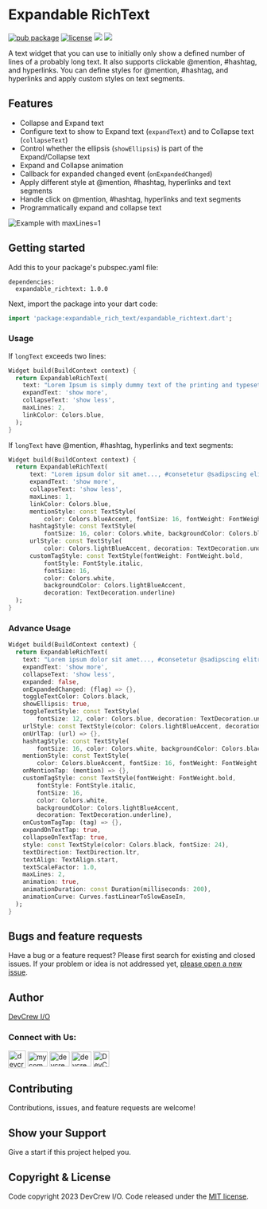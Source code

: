 # Expandable RichText

[![pub package](https://img.shields.io/pub/v/expandable_richtext.svg)](https://pub.dev/packages/expandable_rich_text)
[![license](https://img.shields.io/badge/license-MIT-green)](https://github.com/DevCrew-io/expandable-richtext/blob/main/LICENSE)
![](https://img.shields.io/badge/Code-Dart-informational?style=flat&logo=dart&color=29B1EE)
![](https://img.shields.io/badge/Code-Flutter-informational?style=flat&logo=flutter&color=0C459C)

A text widget that you can use to initially only show a defined number of lines of a probably long
text. It also supports clickable @‌mention, #hashtag, and hyperlinks. You can define styles for
@‌mention, #hashtag, and hyperlinks and apply custom styles on text segments.

## Features

- Collapse and Expand text
- Configure text to show to Expand text (`expandText`) and to Collapse text (`collapseText`)
- Control whether the ellipsis (`showEllipsis`) is part of the Expand/Collapse text
- Expand and Collapse animation
- Callback for expanded changed event (`onExpandedChanged`)
- Apply different style at @‌mention, #hashtag, hyperlinks and text segments
- Handle click on @‌mention, #hashtag, hyperlinks and text segments
- Programmatically expand and collapse text

![Example with maxLines=1](https://user-images.githubusercontent.com/85495993/225886368-8b2f9130-3af3-411c-8a21-e817c1a92873.gif)

## Getting started

Add this to your package's pubspec.yaml file:

```
dependencies:
  expandable_richtext: 1.0.0
```

Next, import the package into your dart code:

```dart
import 'package:expandable_rich_text/expandable_richtext.dart';
```

### Usage

If `longText` exceeds two lines:

```dart
Widget build(BuildContext context) {
  return ExpandableRichText(
    text: "Lorem Ipsum is simply dummy text of the printing and typesetting industry. Lorem Ipsum has been the industry's standard dummy text ever since the 1500s, when an unknown printer took a galley of type and scrambled it to make a type specimen book. It has survived not only five centuries, but also the leap into electronic typesetting, remaining essentially unchanged. It was popularised in the 1960s with the release of Letraset sheets containing Lorem Ipsum passages, and more recently with desktop publishing software like Aldus PageMaker including versions of Lorem Ipsum.",
    expandText: 'show more',
    collapseText: 'show less',
    maxLines: 2,
    linkColor: Colors.blue,
  );
}
```

If `longText` have @‌mention, #hashtag, hyperlinks and text segments:

```dart
Widget build(BuildContext context) {
  return ExpandableRichText(
      text: "Lorem ipsum dolor sit amet..., #consetetur @sadipscing elitr, <tag1>I am Admin1</tag1> tempor invidunt ut labore et dolore magna aliquyam erat, sed diam voluptua. <tag2>I am employee1</tag2> At vero eos et accusam et justo duo dolores et ea rebum Stet clita kasd gubergren, no sea takimata sanctus est Lorem ipsum www.galley.com dolor sit amet. Lorem ipsum dolor sit amet, consetetur sadipscing elitr, <tag1>I am Admin2</tag1> diam nonumy eirmod tempor invidunt ut labore et dolore magna aliquyam erat, sed diam voluptua. At vero eos et accusam et justo duo dolores et ea rebum. Stet clita kasd gubergren, no sea takimata sanctus est Lorem ipsum dolor sit amet. Lorem ipsum dolor sit amet, consetetur sadipscing elitr, sed diam nonumy eirmod tempor invidunt ut labore et dolore magna aliquyam erat, sed diam voluptua. At vero eos et accusam et justo duo dolores et ea rebum. <tag2>I am employee2</tag2> Stet clita kasd gubergren, no sea takimata sanctus est Lorem ipsum dolor sit amet.",
      expandText: 'show more',
      collapseText: 'show less',
      maxLines: 1,
      linkColor: Colors.blue,
      mentionStyle: const TextStyle(
          color: Colors.blueAccent, fontSize: 16, fontWeight: FontWeight.bold),
      hashtagStyle: const TextStyle(
          fontSize: 16, color: Colors.white, backgroundColor: Colors.black87),
      urlStyle: const TextStyle(
          color: Colors.lightBlueAccent, decoration: TextDecoration.underline),
      customTagStyle: const TextStyle(fontWeight: FontWeight.bold,
          fontStyle: FontStyle.italic,
          fontSize: 16,
          color: Colors.white,
          backgroundColor: Colors.lightBlueAccent,
          decoration: TextDecoration.underline)
  );
}
```

### Advance Usage

```dart
Widget build(BuildContext context) {
  return ExpandableRichText(
    text: "Lorem ipsum dolor sit amet..., #consetetur @sadipscing elitr, <tag1>I am Admin1</tag1> tempor invidunt ut labore et dolore magna aliquyam erat, sed diam voluptua. <tag2>I am employee1</tag2> At vero eos et accusam et justo duo dolores et ea rebum Stet clita kasd gubergren, no sea takimata sanctus est Lorem ipsum www.galley.com dolor sit amet. Lorem ipsum dolor sit amet, consetetur sadipscing elitr, <tag1>I am Admin2</tag1> diam nonumy eirmod tempor invidunt ut labore et dolore magna aliquyam erat, sed diam voluptua. At vero eos et accusam et justo duo dolores et ea rebum. Stet clita kasd gubergren, no sea takimata sanctus est Lorem ipsum dolor sit amet. Lorem ipsum dolor sit amet, consetetur sadipscing elitr, sed diam nonumy eirmod tempor invidunt ut labore et dolore magna aliquyam erat, sed diam voluptua. At vero eos et accusam et justo duo dolores et ea rebum. <tag2>I am employee2</tag2> Stet clita kasd gubergren, no sea takimata sanctus est Lorem ipsum dolor sit amet.",
    expandText: 'show more',
    collapseText: 'show less',
    expanded: false,
    onExpandedChanged: (flag) => {},
    toggleTextColor: Colors.black,
    showEllipsis: true,
    toggleTextStyle: const TextStyle(
        fontSize: 12, color: Colors.blue, decoration: TextDecoration.underline),
    urlStyle: const TextStyle(color: Colors.lightBlueAccent, decoration: TextDecoration.underline),
    onUrlTap: (url) => {},
    hashtagStyle: const TextStyle(
        fontSize: 16, color: Colors.white, backgroundColor: Colors.black87),
    mentionStyle: const TextStyle(
        color: Colors.blueAccent, fontSize: 16, fontWeight: FontWeight.bold),
    onMentionTap: (mention) => {},
    customTagStyle: const TextStyle(fontWeight: FontWeight.bold,
        fontStyle: FontStyle.italic,
        fontSize: 16,
        color: Colors.white,
        backgroundColor: Colors.lightBlueAccent,
        decoration: TextDecoration.underline),
    onCustomTagTap: (tag) => {},
    expandOnTextTap: true,
    collapseOnTextTap: true,
    style: const TextStyle(color: Colors.black, fontSize: 24),
    textDirection: TextDirection.ltr,
    textAlign: TextAlign.start,
    textScaleFactor: 1.0,
    maxLines: 2,
    animation: true,
    animationDuration: const Duration(milliseconds: 200),
    animationCurve: Curves.fastLinearToSlowEaseIn,
  );
}
```

## Bugs and feature requests

Have a bug or a feature request? Please first search for existing and closed issues. If your problem
or idea is not addressed
yet, [please open a new issue](https://github.com/DevCrew-io/expandable-richtext/issues/new).

## Author

[DevCrew I/O](https://devcrew.io/)
<h3 align=“left”>Connect with Us:</h3>
<p align="left">
<a href="https://devcrew.io" target="blank"><img align="center" src="https://devcrew.io/wp-content/uploads/2022/09/logo.svg" alt="devcrew.io" height="35" width="35" /></a>
<a href="https://www.linkedin.com/company/devcrew-io/mycompany/" target="blank"><img align="center" src="https://raw.githubusercontent.com/rahuldkjain/github-profile-readme-generator/master/src/images/icons/Social/linked-in-alt.svg" alt="mycompany" height="30" width="40" /></a>
<a href="https://www.facebook.com/devcrew.io" target="blank"><img align="center" src="https://raw.githubusercontent.com/rahuldkjain/github-profile-readme-generator/master/src/images/icons/Social/facebook.svg" alt="devcrew.io" height="30" width="40" /></a>
<a href="https://www.instagram.com/devcrew.io" target="blank"><img align="center" src="https://raw.githubusercontent.com/rahuldkjain/github-profile-readme-generator/master/src/images/icons/Social/instagram.svg" alt="devcrew.io" height="30" width="40" /></a>
<a href="https://github.com/DevCrew-io" target="blank"><img align="center" src="https://cdn-icons-png.flaticon.com/512/733/733553.png" alt="DevCrew-io" height="32" width="32" /></a>
</p>

## Contributing

Contributions, issues, and feature requests are welcome!

## Show your Support

Give a start if this project helped you.

## Copyright & License

Code copyright 2023 DevCrew I/O. Code released under
the [MIT license](https://github.com/DevCrew-io/expandable-richtext/blob/main/LICENSE).
